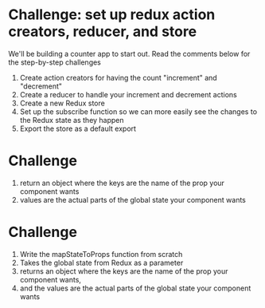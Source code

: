 # Challenge: set up redux action creators, reducer, and store
We'll be building a counter app to start out.
Read the comments below for the step-by-step challenges
1. Create action creators for having the count "increment" and "decrement"
2. Create a reducer to handle your increment and decrement actions
3. Create a new Redux store
4. Set up the subscribe function so we can more easily see the changes to the Redux state as they happen
5. Export the store as a default export

# Challenge
1. return an object where the keys are the name of the prop your component wants
2. values are the actual parts of the global state your component wants

# Challenge
1. Write the mapStateToProps function from scratch
2. Takes the global state from Redux as a parameter
3. returns an object where the keys are the name of the prop your component wants,
4. and the values are the actual parts of the global state your component wants
